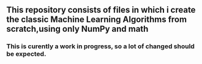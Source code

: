 ## **This repository consists of files in which i create the classic Machine Learning Algorithms from scratch,using only NumPy and math**

### This is curently a work in progress, so a lot of changed should be expected.